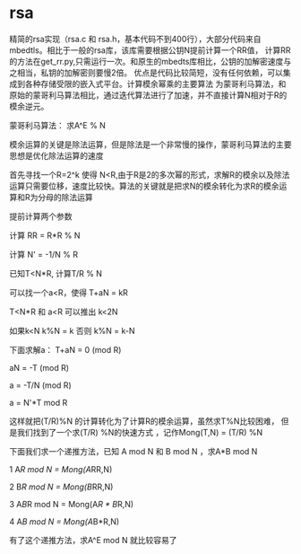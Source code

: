 # rsa
精简的rsa实现（rsa.c 和 rsa.h，基本代码不到400行），大部分代码来自mbedtls。相比于一般的rsa库，该库需要根据公钥N提前计算一个RR值，
计算RR的方法在get_rr.py,只需运行一次。和原生的mbedts库相比，公钥的加解密速度与之相当，私钥的加解密则要慢2倍。
优点是代码比较简短，没有任何依赖，可以集成到各种存储受限的嵌入式平台。计算模余幂乘的主要算法
为蒙哥利马算法，和原始的蒙哥利马算法相比，通过迭代算法进行了加速，并不直接计算N相对于R的模余逆元。

蒙哥利马算法：
求A^E % N

模余运算的关键是除法运算，但是除法是一个非常慢的操作，蒙哥利马算法的主要思想是优化除法运算的速度


首先寻找一个R=2^k 使得 N<R,由于R是2的多次幂的形式，求解R的模余以及除法运算只需要位移，速度比较快。算法的关键就是把求N的模余转化为求R的模余运算和R为分母的除法运算

提前计算两个参数

计算 RR  = R*R % N

计算 N'  = -1/N % R

已知T<N*R, 计算T/R % N

可以找一个a<R，使得 T+aN = kR  

T<N*R 和 a<R  可以推出 k<2N

如果k<N k%N = k 否则 k%N = k-N
  
下面求解a： 
T+aN = 0 (mod R)   

aN = -T (mod R)  

a = -T/N (mod R) 

a = N'*T mod R

这样就把(T/R)%N 的计算转化为了计算R的模余运算，虽然求T%N比较困难， 
但是我们找到了一个求(T/R) %N的快速方式 ，记作Mong(T,N) = (T/R) %N

下面我们求一个递推方法，已知 A mod N  和 B mod N ，求A*B mod N

1  A*R mod N =  Mong(A*RR,N)

2  B*R mod N =  Mong(B*RR,N)

3  A*B*R mod N = Mong(A*R * B*R,N)

4  A*B mod N = Mong(A*B*R,N)

有了这个递推方法，求A^E mod N 就比较容易了












